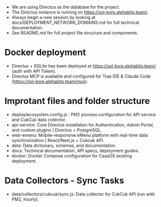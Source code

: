 - We are using Directus as the database for the project.
- The Directus instance is running on https://sol-kore.alphabits.team/.
- Always begin a new session by looking at docs/DEPLOYMENT_NETWORK_DOMAINS.md for full technical documentation.
- See README.md for full project file structure and components.

# Docker deployment
- Directus + SQLite has been deployed at https://sol-kore.alphabits.team/ (auth with API Token).
- Directus MCP is available and configured for Trae IDE & Claude Code (https://sol-kore.alphabits.team/mcp).

# Improtant files and folder structure
- deploy/ecosystem.config.js : PM2 process configuration for API service and CukCuk data collector.
- api-service: Core Directus installation for Authentication, Admin Portal, and custom plugins | Directus + PostgreSQL.
- web-emenu: Mobile-responsive eMenu platform with real-time data synchronization | React/Next.js + Cukcuk API.
- data: Data dictionary, schemas, and documentation.
- docs: Technical documentation, API specs, deployment guides.
- docker: Docker Compose configuration for CasaOS existing deployment.

# Data Collectors - Sync Tasks
- data/collectors/cukcuk/sync.js: Data collector for CukCuk API (run with PM2, hourly).
